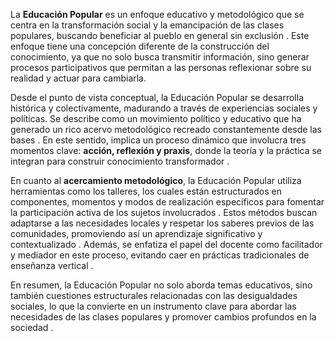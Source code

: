 La **Educación Popular** es un enfoque educativo y metodológico que se centra en la transformación social y la emancipación de las clases populares, buscando beneficiar al pueblo en general sin exclusión . Este enfoque tiene una concepción diferente de la construcción del conocimiento, ya que no solo busca transmitir información, sino generar procesos participativos que permitan a las personas reflexionar sobre su realidad y actuar para cambiarla.

Desde el punto de vista conceptual, la Educación Popular se desarrolla histórica y colectivamente, madurando a través de experiencias sociales y políticas. Se describe como un movimiento político y educativo que ha generado un rico acervo metodológico recreado constantemente desde las bases . En este sentido, implica un proceso dinámico que involucra tres momentos clave: **acción, reflexión y praxis**, donde la teoría y la práctica se integran para construir conocimiento transformador .

En cuanto al **acercamiento metodológico**, la Educación Popular utiliza herramientas como los talleres, los cuales están estructurados en componentes, momentos y modos de realización específicos para fomentar la participación activa de los sujetos involucrados . Estos métodos buscan adaptarse a las necesidades locales y respetar los saberes previos de las comunidades, promoviendo así un aprendizaje significativo y contextualizado . Además, se enfatiza el papel del docente como facilitador y mediador en este proceso, evitando caer en prácticas tradicionales de enseñanza vertical .

En resumen, la Educación Popular no solo aborda temas educativos, sino también cuestiones estructurales relacionadas con las desigualdades sociales, lo que la convierte en un instrumento clave para abordar las necesidades de las clases populares y promover cambios profundos en la sociedad .